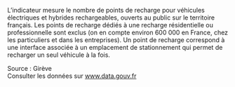 <p>
L’indicateur mesure le nombre de points de recharge pour véhicules électriques et hybrides rechargeables, ouverts au public sur le territoire français. Les points de recharge dédiés à une recharge résidentielle ou professionnelle sont exclus (on en compte environ 600 000 en France, chez les particuliers et dans les entreprises). Un point de recharge correspond à une interface associée à un emplacement de stationnement qui permet de recharger un seul véhicule à la fois. 
</p>
<p class="font-italic body-2">Source : Girève <br> Consulter les données sur <a target="_blank" href="https://www.data.gouv.fr/fr/datasets/barometre-des-resultats-de-laction-publique/">www.data.gouv.fr</a></p>